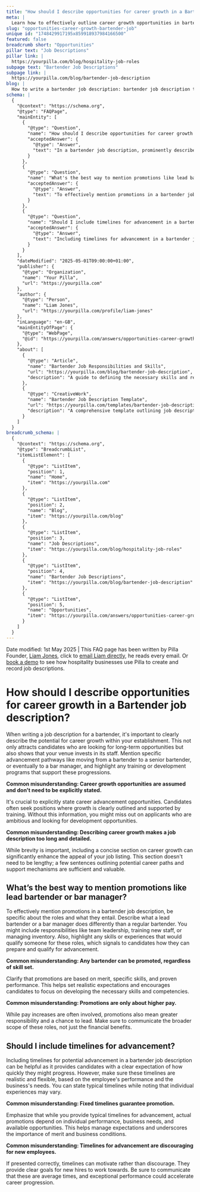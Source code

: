 ```yaml
---
title: "How should I describe opportunities for career growth in a Bartender job description?"
meta: |
  Learn how to effectively outline career growth opportunities in bartender job descriptions to attract ambitious candidates and enhance job appeal.
slug: "opportunities-career-growth-bartender-job"
unique id: "1748429917195x859918937984166500"
featured: false
breadcrumb short: "Opportunities"
pillar text: "Job Descriptions"
pillar link: |
  https://yourpilla.com/blog/hospitality-job-roles
subpage text: "Bartender Job Descriptions"
subpage link: |
  https://yourpilla.com/blog/bartender-job-description
blog: |
  How to write a bartender job description: bartender job description template included.
schema: |
  {
    "@context": "https://schema.org",
    "@type": "FAQPage",
    "mainEntity": [
      {
        "@type": "Question",
        "name": "How should I describe opportunities for career growth in a Bartender job description?",
        "acceptedAnswer": {
          "@type": "Answer",
          "text": "In a bartender job description, prominently describe the advancement opportunities available within your establishment. Outline specific pathways, such as progressing from bartender to senior bartender or bar manager. Highlight any training or development programs that support staff progression, as these elements attract candidates interested in long-term career opportunities and demonstrate your investment in staff development."
        }
      },
      {
        "@type": "Question",
        "name": "What's the best way to mention promotions like lead bartender or bar manager?",
        "acceptedAnswer": {
          "@type": "Answer",
          "text": "To effectively mention promotions in a bartender job description, specify the roles of lead bartender and bar manager, detailing their responsibilities, such as team leadership, training new staff, or inventory management. Highlight the skills or experiences required for these positions, allowing candidates to understand how they can qualify for and strive towards these promotions."
        }
      },
      {
        "@type": "Question",
        "name": "Should I include timelines for advancement in a bartender job description?",
        "acceptedAnswer": {
          "@type": "Answer",
          "text": "Including timelines for advancement in a bartender job description can provide candidates with clear expectations about their career progression. Ensure these timelines are realistic and adaptable to individual performance and business needs. State typical timelines while clarifying that promotions are based on merit, individual performance, and available opportunities, which helps in managing expectations effectively."
        }
      }
    ],
    "dateModified": "2025-05-01T09:00:00+01:00",
    "publisher": {
      "@type": "Organization",
      "name": "Your Pilla",
      "url": "https://yourpilla.com"
    },
    "author": {
      "@type": "Person",
      "name": "Liam Jones",
      "url": "https://yourpilla.com/profile/liam-jones"
    },
    "inLanguage": "en-GB",
    "mainEntityOfPage": {
      "@type": "WebPage",
      "@id": "https://yourpilla.com/answers/opportunities-career-growth-bartender-job"
    },
    "about": [
      {
        "@type": "Article",
        "name": "Bartender Job Responsibilities and Skills",
        "url": "https://yourpilla.com/blog/bartender-job-description",
        "description": "A guide to defining the necessary skills and responsibilities for bartenders."
      },
      {
        "@type": "CreativeWork",
        "name": "Bartender Job Description Template",
        "url": "https://yourpilla.com/templates/bartender-job-description",
        "description": "A comprehensive template outlining job descriptions for potential bartender positions to help establishments create effective listings."
      }
    ]
  }
breadcrumb_schema: |
  {
    "@context": "https://schema.org",
    "@type": "BreadcrumbList",
    "itemListElement": [
      {
        "@type": "ListItem",
        "position": 1,
        "name": "Home",
        "item": "https://yourpilla.com"
      },
      {
        "@type": "ListItem",
        "position": 2,
        "name": "Blog",
        "item": "https://yourpilla.com/blog"
      },
      {
        "@type": "ListItem",
        "position": 3,
        "name": "Job Descriptions",
        "item": "https://yourpilla.com/blog/hospitality-job-roles"
      },
      {
        "@type": "ListItem",
        "position": 4,
        "name": "Bartender Job Descriptions",
        "item": "https://yourpilla.com/blog/bartender-job-description"
      },
      {
        "@type": "ListItem",
        "position": 5,
        "name": "Opportunities",
        "item": "https://yourpilla.com/answers/opportunities-career-growth-bartender-job"
      }
    ]
  }
---
```


Date modified: 1st May 2025 | This FAQ page has been written by Pilla Founder, [Liam Jones](https://yourpilla.com/profile/liam-jones), click to [email Liam directly](mailto:liam@yourpilla.com), he reads every email. Or [book a demo](https://calendly.com/pilla/demo) to see how hospitality businesses use Pilla to create and record job descriptions.

# How should I describe opportunities for career growth in a Bartender job description?

When writing a job description for a bartender, it's important to clearly describe the potential for career growth within your establishment. This not only attracts candidates who are looking for long-term opportunities but also shows that your venue invests in its staff. Mention specific advancement pathways like moving from a bartender to a senior bartender, or eventually to a bar manager, and highlight any training or development programs that support these progressions.

**Common misunderstanding: Career growth opportunities are assumed and don't need to be explicitly stated.**

It's crucial to explicitly state career advancement opportunities. Candidates often seek positions where growth is clearly outlined and supported by training. Without this information, you might miss out on applicants who are ambitious and looking for development opportunities.

**Common misunderstanding: Describing career growth makes a job description too long and detailed.**

While brevity is important, including a concise section on career growth can significantly enhance the appeal of your job listing. This section doesn't need to be lengthy; a few sentences outlining potential career paths and support mechanisms are sufficient and valuable.

## What’s the best way to mention promotions like lead bartender or bar manager?

To effectively mention promotions in a bartender job description, be specific about the roles and what they entail. Describe what a lead bartender or a bar manager does differently than a regular bartender. You might include responsibilities like team leadership, training new staff, or managing inventory. Also, highlight any skills or experiences that would qualify someone for these roles, which signals to candidates how they can prepare and qualify for advancement.

**Common misunderstanding: Any bartender can be promoted, regardless of skill set.**

Clarify that promotions are based on merit, specific skills, and proven performance. This helps set realistic expectations and encourages candidates to focus on developing the necessary skills and competencies.

**Common misunderstanding: Promotions are only about higher pay.**

While pay increases are often involved, promotions also mean greater responsibility and a chance to lead. Make sure to communicate the broader scope of these roles, not just the financial benefits.

## Should I include timelines for advancement?

Including timelines for potential advancement in a bartender job description can be helpful as it provides candidates with a clear expectation of how quickly they might progress. However, make sure these timelines are realistic and flexible, based on the employee's performance and the business's needs. You can state typical timelines while noting that individual experiences may vary.

**Common misunderstanding: Fixed timelines guarantee promotion.**

Emphasize that while you provide typical timelines for advancement, actual promotions depend on individual performance, business needs, and available opportunities. This helps manage expectations and underscores the importance of merit and business conditions.

**Common misunderstanding: Timelines for advancement are discouraging for new employees.**

If presented correctly, timelines can motivate rather than discourage. They provide clear goals for new hires to work towards. Be sure to communicate that these are average times, and exceptional performance could accelerate career progression.